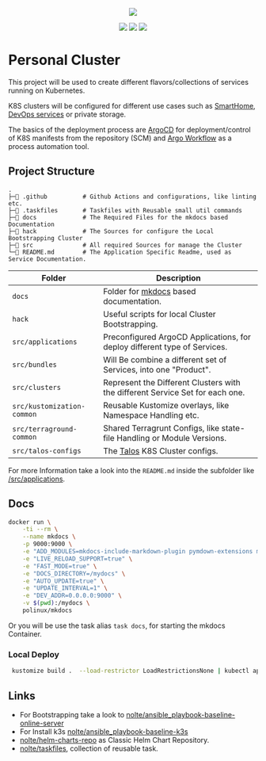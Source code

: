 <p align="center"><img src="https://i.imgur.com/p1RzXjQ.png"><br></p>
<div align="center">
<a href="https://github.com/nolte/k8s-home-lab"><img src="https://img.shields.io/github/stars/nolte/k8s-home-lab.svg?label=Stars&style=social"></a>
<a href="https://github.com/nolte/k8s-home-lab"><img src="https://img.shields.io/github/issues-raw/nolte/k8s-home-lab.svg"></a>
<a href="https://github.com/nolte/k8s-home-lab/actions/workflows/tf-lint.yaml"><img src="https://github.com/nolte/k8s-home-lab/actions/workflows/tf-lint.yaml/badge.svg"></a>
</div>


# Personal Cluster

This project will be used to create different flavors/collections of services running on Kubernetes.

K8S clusters will be configured for different use cases such as [SmartHome](./docs/service-sets/smart-home.md), [DevOps services](./docs/service-sets/devops.md) or private storage.

The basics of the deployment process are [ArgoCD](https://argo-cd.readthedocs.io/en/stable/) for deployment/control of K8S manifests from the repository (SCM) and [Argo Workflow](https://argoproj.github.io/argo-workflows/) as a process automation tool.


## Project Structure

<!--structure-start-->
```
.
├─📁 .github          # Github Actions and configurations, like linting etc.
├─📁 .taskfiles       # Taskfiles with Reusable small util commands
├─📁 docs             # The Required Files for the mkdocs based Documentation  
├─📁 hack             # The Sources for configure the Local Bootstrapping Cluster
├─📁 src              # All required Sources for manage the Cluster
└─📝 README.md        # The Application Specific Readme, used as Service Documentation.
```
<!--structure-end-->


| **Folder**                 | **Description**                                                              |
|----------------------------|------------------------------------------------------------------------------|
| `docs`                     | Folder for [mkdocs](https://www.mkdocs.org/) based documentation.            |
| `hack`                     | Useful scripts for local Cluster Bootstrapping.                              |
| `src/applications`         | Preconfigured ArgoCD Applications, for deploy different type of Services.    |
| `src/bundles`              | Will Be combine a different set of Services, into one "Product".             |
| `src/clusters`             | Represent the Different Clusters with the different Service Set for each one. |
| `src/kustomization-common` | Reusable Kustomize overlays, like Namespace Handling etc.                   |
| `src/terraground-common`   | Shared Terragrunt Configs, like state-file Handling or Module Versions.      |
| `src/talos-configs`        | The [Talos](https://www.talos.dev/) K8S Cluster configs.                     |

For more Information take a look into the `README.md` inside the subfolder like [/src/applications](./src/applications/README.md).

## Docs

```sh
docker run \
    -ti --rm \
    --name mkdocs \
    -p 9000:9000 \
    -e "ADD_MODULES=mkdocs-include-markdown-plugin pymdown-extensions mkdocs-material" \
    -e "LIVE_RELOAD_SUPPORT=true" \
    -e "FAST_MODE=true" \
    -e "DOCS_DIRECTORY=/mydocs" \
    -e "AUTO_UPDATE=true" \
    -e "UPDATE_INTERVAL=1" \
    -e "DEV_ADDR=0.0.0.0:9000" \
    -v $(pwd):/mydocs \
    polinux/mkdocs
```

Or you will be use the task alias `task docs`, for starting the mkdocs Container.


### Local Deploy

```sh
 kustomize build .  --load-restrictor LoadRestrictionsNone | kubectl apply -f -
```

## Links

* For Bootstrapping take a look to [nolte/ansible_playbook-baseline-online-server](https://github.com/nolte/ansible_playbook-baseline-online-server#start-ssh-agent)
* For Install k3s [nolte/ansible_playbook-baseline-k3s](https://github.com/nolte/ansible_playbook-baseline-k3s)
* [nolte/helm-charts-repo](https://github.com/nolte/helm-charts-repo/) as Classic Helm Chart Repository.
* [nolte/taskfiles](https://github.com/nolte/taskfiles), collection of reusable task.
